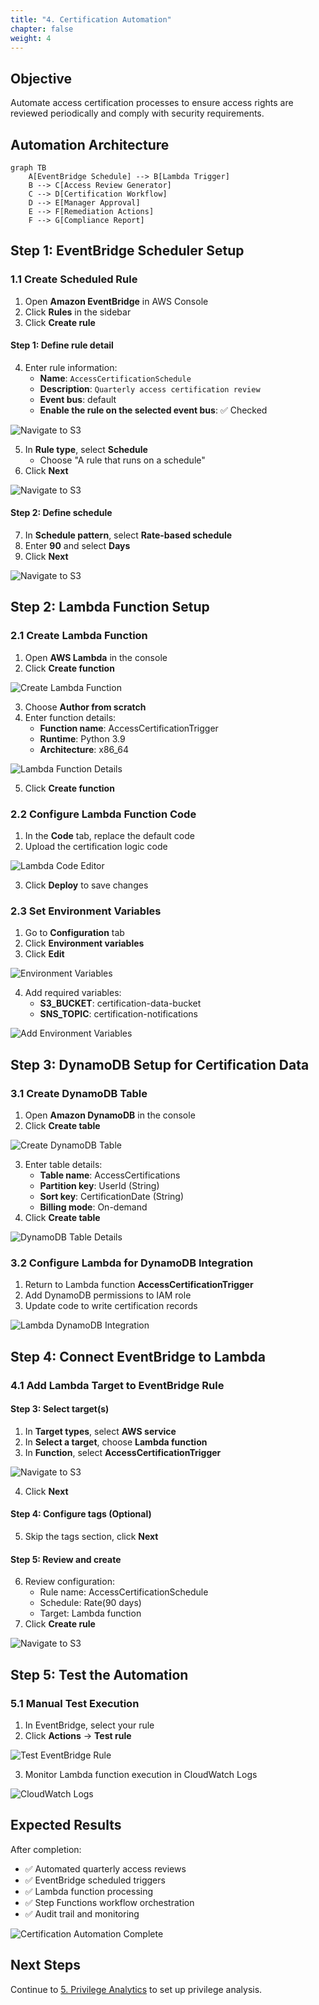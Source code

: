 ```yaml
---
title: "4. Certification Automation"
chapter: false
weight: 4
---
```


## Objective

Automate access certification processes to ensure access rights are reviewed periodically and comply with security requirements.

## Automation Architecture

```mermaid
graph TB
    A[EventBridge Schedule] --> B[Lambda Trigger]
    B --> C[Access Review Generator]
    C --> D[Certification Workflow]
    D --> E[Manager Approval]
    E --> F[Remediation Actions]
    F --> G[Compliance Report]
```

## Step 1: EventBridge Scheduler Setup

### 1.1 Create Scheduled Rule

1. Open **Amazon EventBridge** in AWS Console
2. Click **Rules** in the sidebar
3. Click **Create rule**

#### Step 1: Define rule detail
4. Enter rule information:
   - **Name**: `AccessCertificationSchedule`
   - **Description**: `Quarterly access certification review`
   - **Event bus**: default
   - **Enable the rule on the selected event bus**: ✅ Checked

![Navigate to S3](https://trtrantnt.github.io/workshop/images/4/eb1.png?featherlight=false&width=90pc)

5. In **Rule type**, select **Schedule**
   - Choose "A rule that runs on a schedule"
6. Click **Next**

![Navigate to S3](https://trtrantnt.github.io/workshop/images/4/eb2.png?featherlight=false&width=90pc)

#### Step 2: Define schedule
7. In **Schedule pattern**, select **Rate-based schedule**
8. Enter **90** and select **Days**
9. Click **Next**

![Navigate to S3](https://trtrantnt.github.io/workshop/images/4/eb3.png?featherlight=false&width=90pc)

## Step 2: Lambda Function Setup

### 2.1 Create Lambda Function

1. Open **AWS Lambda** in the console
2. Click **Create function**

![Create Lambda Function](/images/4/create-lambda-function.png?featherlight=false&width=90pc)

3. Choose **Author from scratch**
4. Enter function details:
   - **Function name**: AccessCertificationTrigger
   - **Runtime**: Python 3.9
   - **Architecture**: x86_64

![Lambda Function Details](/images/4/lambda-function-details.png?featherlight=false&width=90pc)

5. Click **Create function**

### 2.2 Configure Lambda Function Code

1. In the **Code** tab, replace the default code
2. Upload the certification logic code

![Lambda Code Editor](/images/4/lambda-code-editor.png?featherlight=false&width=90pc)

3. Click **Deploy** to save changes

### 2.3 Set Environment Variables

1. Go to **Configuration** tab
2. Click **Environment variables**
3. Click **Edit**

![Environment Variables](/images/4/environment-variables.png?featherlight=false&width=90pc)

4. Add required variables:
   - **S3_BUCKET**: certification-data-bucket
   - **SNS_TOPIC**: certification-notifications

![Add Environment Variables](/images/4/add-env-variables.png?featherlight=false&width=90pc)

## Step 3: DynamoDB Setup for Certification Data

### 3.1 Create DynamoDB Table

1. Open **Amazon DynamoDB** in the console
2. Click **Create table**

![Create DynamoDB Table](/images/4/create-dynamodb-table.png?featherlight=false&width=90pc)

3. Enter table details:
   - **Table name**: AccessCertifications
   - **Partition key**: UserId (String)
   - **Sort key**: CertificationDate (String)
   - **Billing mode**: On-demand
4. Click **Create table**

![DynamoDB Table Details](/images/4/dynamodb-table-details.png?featherlight=false&width=90pc)

### 3.2 Configure Lambda for DynamoDB Integration

1. Return to Lambda function **AccessCertificationTrigger**
2. Add DynamoDB permissions to IAM role
3. Update code to write certification records

![Lambda DynamoDB Integration](/images/4/lambda-dynamodb-integration.png?featherlight=false&width=90pc)

## Step 4: Connect EventBridge to Lambda

### 4.1 Add Lambda Target to EventBridge Rule

#### Step 3: Select target(s)
1. In **Target types**, select **AWS service**
2. In **Select a target**, choose **Lambda function**
3. In **Function**, select **AccessCertificationTrigger**

![Navigate to S3](https://trtrantnt.github.io/workshop/images/4/eb4.png?featherlight=false&width=90pc)

4. Click **Next**

#### Step 4: Configure tags (Optional)
5. Skip the tags section, click **Next**

#### Step 5: Review and create
6. Review configuration:
   - Rule name: AccessCertificationSchedule
   - Schedule: Rate(90 days)
   - Target: Lambda function
7. Click **Create rule**

![Navigate to S3](https://trtrantnt.github.io/workshop/images/4/eb5.png?featherlight=false&width=90pc)

## Step 5: Test the Automation

### 5.1 Manual Test Execution

1. In EventBridge, select your rule
2. Click **Actions** → **Test rule**

![Test EventBridge Rule](/images/4/test-eventbridge-rule.png?featherlight=false&width=90pc)

3. Monitor Lambda function execution in CloudWatch Logs

![CloudWatch Logs](/images/4/cloudwatch-logs.png?featherlight=false&width=90pc)

## Expected Results

After completion:

- ✅ Automated quarterly access reviews
- ✅ EventBridge scheduled triggers
- ✅ Lambda function processing
- ✅ Step Functions workflow orchestration
- ✅ Audit trail and monitoring

![Certification Automation Complete](/images/4/automation-complete.png?featherlight=false&width=90pc)

## Next Steps

Continue to [5. Privilege Analytics](../5-phan-tich-dac-quyen) to set up privilege analysis.